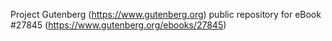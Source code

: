Project Gutenberg (https://www.gutenberg.org) public repository for eBook #27845 (https://www.gutenberg.org/ebooks/27845)
